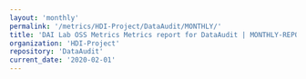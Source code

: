 ```yaml
---
layout: 'monthly'
permalink: '/metrics/HDI-Project/DataAudit/MONTHLY/'
title: 'DAI Lab OSS Metrics Metrics report for DataAudit | MONTHLY-REPORT-2020-02-01'
organization: 'HDI-Project'
repository: 'DataAudit'
current_date: '2020-02-01'
---
```

